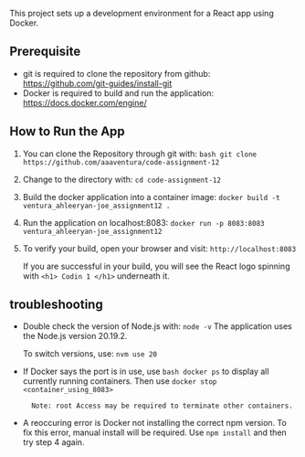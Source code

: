 This project sets up a development environment for a React app using Docker.

## Prerequisite
- git is required to clone the repository from github: https://github.com/git-guides/install-git
- Docker is required to build and run the application: https://docs.docker.com/engine/

## How to Run the App

1. You can clone the Repository through git with: 
        `bash git clone https://github.com/aaaventura/code-assignment-12`

2. Change to the directory with: 
        `cd code-assignment-12`

3. Build the docker application into a container image:
        `docker build -t ventura_ahleeryan-joe_assignment12 .`

4. Run the application on localhost:8083:
        `docker run -p 8083:8083 ventura_ahleeryan-joe_assignment12`

5. To verify your build, open your browser and visit: 
    `http://localhost:8083`

    If you are successful in your build, you will see the React logo spinning with `<h1> Codin 1 </h1>` underneath it.
   

## troubleshooting

- Double check the version of Node.js with: ```node -v```
    The application uses the Node.js version 20.19.2. 
    
    To switch versions, use: `nvm use 20`

- If Docker says the port is in use, use `bash docker ps` to display all currently running containers. 
Then use `docker stop <container_using_8083>`

        Note: root Access may be required to terminate other containers.
  
- A reoccuring error is Docker not installing the correct npm version. To fix this error, manual install will be required.
        Use `npm install` and then try step 4 again.
  
